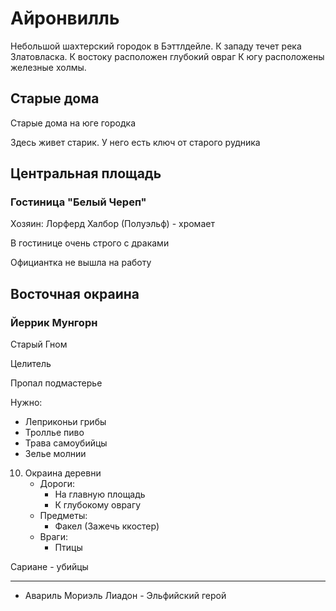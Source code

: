 # Айронвилль

Небольшой шахтерский городок в Бэттлдейле.
К западу течет река Златовласка.
К востоку расположен глубокий овраг
К югу расположены железные холмы.

## Старые дома

Старые дома на юге городка

Здесь живет старик. У него есть ключ от старого рудника

## Центральная площадь

### Гостиница "Белый Череп"

Хозяин: Лорферд Халбор (Полуэльф) - хромает

В гостинице очень строго с драками

Официантка не вышла на работу

## Восточная окраина

### Йеррик Мунгорн

Старый Гном

Целитель

Пропал подмастерье

Нужно:

*   Леприконьи грибы
*   Троллье пиво
*   Трава самоубийцы
*   Зелье молнии

10. Окраина деревни
    *   Дороги:
        *   На главную площадь
        *   К глубокому оврагу
    *   Предметы:
        *   Факел (Зажечь ккостер)
    *   Враги:
        *   Птицы

Сариане - убийцы

----

*   Авариль Мориэль Лиадон - Эльфийский герой